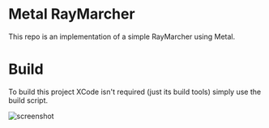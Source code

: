 # Metal RayMarcher

This repo is an implementation of a simple RayMarcher using Metal. 

# Build

To build this project XCode isn't required (just its build tools) simply use the build script.

![screenshot](Render.bmp)

